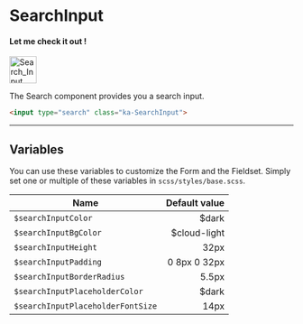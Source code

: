 # SearchInput
#### Let me check it out !
<a href="https://ibb.co/bUD0V8"><img src="https://image.ibb.co/dmOdHo/Search_Input.png" alt="Search_Input" border="0" height="48"></a>

The Search component provides you a search input.

```html
<input type="search" class="ka-SearchInput">
```

***
Variables
------
You can use these variables to customize the Form and the Fieldset. Simply set one or multiple of these variables in `scss/styles/base.scss`.

| Name  | Default value |
| ------- |-----------:|
|`$searchInputColor`| $dark |
|`$searchInputBgColor`| $cloud-light |
|`$searchInputHeight`| 32px |
|`$searchInputPadding`| 0 8px 0 32px |
|`$searchInputBorderRadius`| 5.5px |
|`$searchInputPlaceholderColor`| $dark |
|`$searchInputPlaceholderFontSize`| 14px |